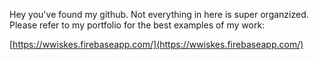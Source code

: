 Hey you've found my github. Not everything in here is super organzized. Please refer to my portfolio for the best examples of my work:

[https://wwiskes.firebaseapp.com/](https://wwiskes.firebaseapp.com/)
